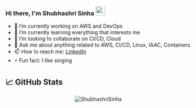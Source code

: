 ### Hi there, I'm Shubhashri Sinha <img src="https://media.giphy.com/media/hvRJCLFzcasrR4ia7z/giphy.gif" width="25px">



- 🔭 I’m currently working on AWS and DevOps
- 🌱 I’m currently learning everything that interests me
- 👯 I’m looking to collaborate on CI/CD, Cloud
- 💬 Ask me about anything related to AWS, CI/CD, Linux, IAAC, Containers
- 📫 How to reach me: [LinkedIn](https://www.linkedin.com/in/shubhashri-sinha/)
- ⚡ Fun fact: I like singing


## &#x1f4c8; GitHub Stats

<p align='center'>
<img src="https://github-readme-stats.vercel.app/api?username=ShubhashriSinha&show_icons=true&count_private=true" alt="ShubhashriSinha" />
</p>
